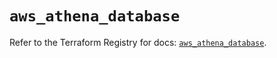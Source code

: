 # `aws_athena_database`

Refer to the Terraform Registry for docs: [`aws_athena_database`](https://registry.terraform.io/providers/hashicorp/aws/5.51.0/docs/resources/athena_database).
